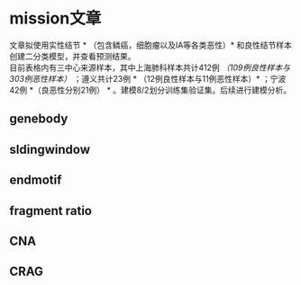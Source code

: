 # mission文章  
文章拟使用实性结节 * （包含鳞癌，细胞瘤以及IA等各类恶性）* 和良性结节样本创建二分类模型，并查看预测结果。  
目前表格内有三中心来源样本，其中上海肺科样本共计412例 *（109例良性样本与303例恶性样本）* ；遵义共计23例 * （12例良性样本与11例恶性样本）* ；宁波42例 *（良恶性分别21例） * 。建模8/2划分训练集验证集。后续进行建模分析。  
## genebody  
## sldingwindow
## endmotif  
## fragment ratio  
## CNA  
## CRAG  

